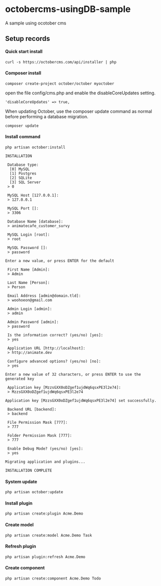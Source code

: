 # octobercms-usingDB-sample
A sample using ocotober cms


## Setup records

#### Quick start install

```
curl -s https://octobercms.com/api/installer | php
```

#### Composer install

```
composer create-project october/october myoctober
```

open the file config/cms.php and enable the disableCoreUpdates setting.

```
'disableCoreUpdates' => true,
```

When updating October, use the composer update command as normal before performing a database migration.

```
composer update
```

#### Install command

```
php artisan october:install
```

```
INSTALLATION

 Database type:
  [0] MySQL
  [1] Postgres
  [2] SQLite
  [3] SQL Server
 > 0

 MySQL Host [127.0.0.1]:
 > 127.0.0.1

 MySQL Port []:
 > 3306

 Database Name [database]:
 > animatecafe_customer_survy

 MySQL Login [root]:
 > root

 MySQL Password []:
 > password

Enter a new value, or press ENTER for the default

 First Name [Admin]:
 > Admin

 Last Name [Person]:
 > Person

 Email Address [admin@domain.tld]:
 > woohoeon@gmail.com

 Admin Login [admin]:
 > admin

 Admin Password [admin]:
 > password

 Is the information correct? (yes/no) [yes]:
 > yes

 Application URL [http://localhost]:
 > http://animate.dev

 Configure advanced options? (yes/no) [no]:
 > yes

Enter a new value of 32 characters, or press ENTER to use the generated key

 Application key [MzzsGXX0oDZgef1ujdWq6qsxPE3l2e74]:
 > MzzsGXX0oDZgef1ujdWq6qsxPE3l2e74

Application key [MzzsGXX0oDZgef1ujdWq6qsxPE3l2e74] set successfully.

 Backend URL [backend]:
 > backend

 File Permission Mask [777]:
 > 777

 Folder Permission Mask [777]:
 > 777

 Enable Debug Mode? (yes/no) [yes]:
 > yes

Migrating application and plugins...

INSTALLATION COMPLETE
```

#### System update

```
php artisan october:update
```

#### Install plugin

```
php artisan create:plugin Acme.Demo
```

#### Create model

```
php artisan create:model Acme.Demo Task
```

#### Refresh plugin

```
php artisan plugin:refresh Acme.Demo
```

#### Create component

```
php artisan create:component Acme.Demo Todo
```